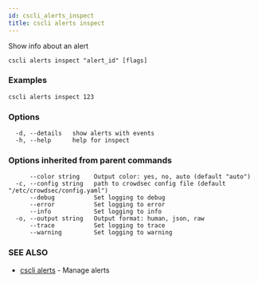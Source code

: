 ```yaml
---
id: cscli_alerts_inspect
title: cscli alerts inspect
---
```

Show info about an alert

```
cscli alerts inspect "alert_id" [flags]
```

### Examples

```
cscli alerts inspect 123
```

### Options

```
  -d, --details   show alerts with events
  -h, --help      help for inspect
```

### Options inherited from parent commands

```
      --color string    Output color: yes, no, auto (default "auto")
  -c, --config string   path to crowdsec config file (default "/etc/crowdsec/config.yaml")
      --debug           Set logging to debug
      --error           Set logging to error
      --info            Set logging to info
  -o, --output string   Output format: human, json, raw
      --trace           Set logging to trace
      --warning         Set logging to warning
```

### SEE ALSO

* [cscli alerts](/cscli/cscli_alerts.md)	 - Manage alerts

